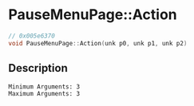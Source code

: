 # PauseMenuPage::Action
```c
// 0x005e6370
void PauseMenuPage::Action(unk p0, unk p1, unk p2)
```
## Description
```
Minimum Arguments: 3
Maximum Arguments: 3
```
